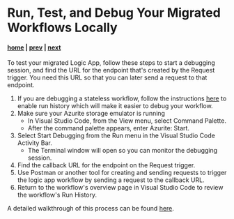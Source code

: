 # Run, Test, and Debug Your Migrated Workflows Locally

#### [home](./readme.md) | [prev](./vs-code-extension.md) | [next](./deploy.md)

To test your migrated Logic App, follow these steps to start a debugging session, and find the URL for the endpoint that's created by the Request trigger. You need this URL so that you can later send a request to that endpoint.

1. If you are debugging a stateless workflow, follow the instructions [here](https://learn.microsoft.com/en-us/azure/logic-apps/create-single-tenant-workflows-visual-studio-code#enable-run-history-stateless) to enable run history which will make it easier to debug your workflow.
1. Make sure your Azurite storage emulator is running
   - In Visual Studio Code, from the View menu, select Command Palette.
   - After the command palette appears, enter Azurite: Start.
1. Select Start Debugging from the Run menu in the Visual Studio Code Activity Bar.
   - The Terminal window will open so you can monitor the debugging session.
1. Find the callback URL for the endpoint on the Request trigger.
1. Use Postman or another tool for creating and sending requests to trigger the logic app  workflow by sending a request to the callback URL.
1. Return to the workflow's overview page in Visual Studio Code to review the workflow's Run History.

A detailed walkthrough of this process can be found [here](https://learn.microsoft.com/en-us/azure/logic-apps/create-single-tenant-workflows-visual-studio-code#run-test-and-debug-locally).
